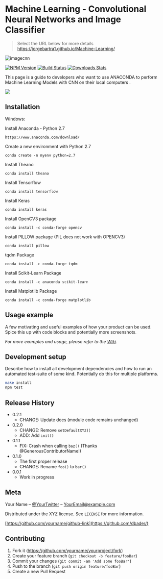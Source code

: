 # Machine Learning - Convolutional Neural Networks and Image Classifier 
> Select the URL below for more details
https://jorgebartra1.github.io/Machine-Learning/

![imagecnn](https://user-images.githubusercontent.com/14510359/39091327-e85a2fe4-45bf-11e8-9fe6-a094c33bf505.png)

[![NPM Version][npm-image]][npm-url]
[![Build Status][travis-image]][travis-url]
[![Downloads Stats][npm-downloads]][npm-url]

This page is a guide to developers who want to use ANACONDA to perform Machine Learning Models with CNN on their local computers .

![](header.png)

## Installation

Windows:

Install Anaconda - Python 2.7
```
https://www.anaconda.com/download/
```
Create a new environment with Python 2.7
```
conda create -n myenv python=2.7
```
Install Theano
```
conda install theano
```
Install Tensorflow
```
conda install tensorflow
```
Install Keras
```
conda install keras
```
Install OpenCV3 package
``` 
conda install -c conda-forge opencv 
```
Install PILLOW package (PIL does not work with OPENCV3)
```
conda install pillow 
```
tqdm Package
```
conda install -c conda-forge tqdm
```
Install Scikit-Learn Package
```
conda install -c anaconda scikit-learn
```
Install Matplotlib Package
```
conda install -c conda-forge matplotlib
```


## Usage example

A few motivating and useful examples of how your product can be used. Spice this up with code blocks and potentially more screenshots.

_For more examples and usage, please refer to the [Wiki][wiki]._

## Development setup

Describe how to install all development dependencies and how to run an automated test-suite of some kind. Potentially do this for multiple platforms.

```sh
make install
npm test
```

## Release History

* 0.2.1
    * CHANGE: Update docs (module code remains unchanged)
* 0.2.0
    * CHANGE: Remove `setDefaultXYZ()`
    * ADD: Add `init()`
* 0.1.1
    * FIX: Crash when calling `baz()` (Thanks @GenerousContributorName!)
* 0.1.0
    * The first proper release
    * CHANGE: Rename `foo()` to `bar()`
* 0.0.1
    * Work in progress

## Meta

Your Name – [@YourTwitter](https://twitter.com/dbader_org) – YourEmail@example.com

Distributed under the XYZ license. See ``LICENSE`` for more information.

[https://github.com/yourname/github-link](https://github.com/dbader/)

## Contributing

1. Fork it (<https://github.com/yourname/yourproject/fork>)
2. Create your feature branch (`git checkout -b feature/fooBar`)
3. Commit your changes (`git commit -am 'Add some fooBar'`)
4. Push to the branch (`git push origin feature/fooBar`)
5. Create a new Pull Request

<!-- Markdown link & img dfn's -->
[npm-image]: https://img.shields.io/npm/v/datadog-metrics.svg?style=flat-square
[npm-url]: https://npmjs.org/package/datadog-metrics
[npm-downloads]: https://img.shields.io/npm/dm/datadog-metrics.svg?style=flat-square
[travis-image]: https://img.shields.io/travis/dbader/node-datadog-metrics/master.svg?style=flat-square
[travis-url]: https://travis-ci.org/dbader/node-datadog-metrics
[wiki]: https://github.com/yourname/yourproject/wiki

